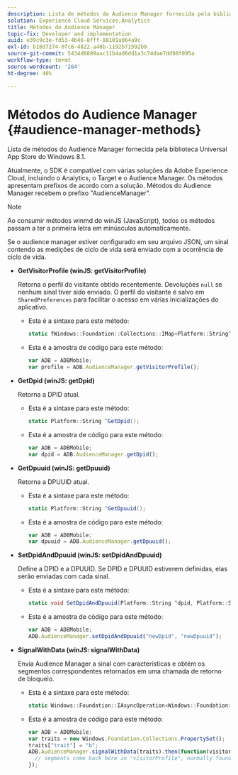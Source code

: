 ```yaml
---
description: Lista de métodos do Audience Manager fornecida pela biblioteca Universal App Store do Windows 8.1.
solution: Experience Cloud Services,Analytics
title: Métodos do Audience Manager
topic-fix: Developer and implementation
uuid: e39c9c3e-fd53-4b46-8fff-88101a064a9c
exl-id: b10d7274-0fc6-4822-a40b-1192b71592b9
source-git-commit: 5434d8809aac11b4ad6dd1a3c74dae7dd98f095a
workflow-type: tm+mt
source-wordcount: '264'
ht-degree: 46%

---
```


# Métodos do Audience Manager {#audience-manager-methods}

Lista de métodos do Audience Manager fornecida pela biblioteca Universal App Store do Windows 8.1.

Atualmente, o SDK é compatível com várias soluções da Adobe Experience Cloud, incluindo o Analytics, o Target e o Audience Manager. Os métodos apresentam prefixos de acordo com a solução. Métodos do Audience Manager recebem o prefixo &quot;AudienceManager&quot;.

>[!NOTE]
>
>Ao consumir métodos winmd do winJS (JavaScript), todos os métodos passam a ter a primeira letra em minúsculas automaticamente.

Se o audience manager estiver configurado em seu arquivo JSON, um sinal contendo as medições de ciclo de vida será enviado com a ocorrência de ciclo de vida.

* **GetVisitorProfile (winJS: getVisitorProfile)**

   Retorna o perfil do visitante obtido recentemente. Devoluções `null` se nenhum sinal tiver sido enviado. O perfil do visitante é salvo em `SharedPreferences` para facilitar o acesso em várias inicializações do aplicativo.

   * Esta é a sintaxe para este método:

      ```csharp
      static fWindows::Foundation::Collections::IMap<Platform::String^, Platform::Object^> ^GetVisitorProfile();
      ```

   * Esta é a amostra de código para este método:

      ```js
      var ADB = ADBMobile; 
      var profile = ADB.AudienceManager.getVisitorProfile();
      ```

* **GetDpid (winJS: getDpid)**

   Retorna a DPID atual.

   * Esta é a sintaxe para este método:

      ```csharp
      static Platform::String ^GetDpid();
      ```

   * Esta é a amostra de código para este método:

      ```js
      var ADB = ADBMobile; 
      var dpid = ADB.AudienceManager.getDpid();
      ```

* **GetDpuuid (winJS: getDpuuid)**

   Retorna a DPUUID atual.

   * Esta é a sintaxe para este método:

      ```csharp
      static Platform::String ^GetDpuuid();
      ```

   * Esta é a amostra de código para este método:

      ```js
      var ADB = ADBMobile; 
      var dpuuid = ADB.AudienceManager.getDpuuid();
      ```

* **SetDpidAndDpuuid (winJS: setDpidAndDpuuid)**

   Define a DPID e a DPUUID. Se DPID e DPUUID estiverem definidas, elas serão enviadas com cada sinal.

   * Esta é a sintaxe para este método:

      ```csharp
      static void SetDpidAndDpuuid(Platform::String ^dpid, Platform::String ^dpuuid); 
      ```

   * Esta é a amostra de código para este método:

      ```js
      var ADB = ADBMobile; 
      ADB.AudienceManager.setDpidAndDpuuid("newDpid", "newDpuuid");
      ```

* **SignalWithData (winJS: signalWithData)**

   Envia Audience Manager a sinal com características e obtém os segmentos correspondentes retornados em uma chamada de retorno de bloqueio.

   * Esta é a sintaxe para este método:

      ```csharp
      static Windows::Foundation::IAsyncOperation<Windows::Foundation::Collections::IMap<Platform::String^, Platform::Object> > ^SignalWithData(Windows::Foundation::Collections::IMap<Platform::String^, Platform::Object^> ^data);
      ```

   * Esta é a amostra de código para este método:

      ```js
      var ADB = ADBMobile; 
      var traits = new Windows.Foundation.Collections.PropertySet(); 
      traits["trait"] = "b"; 
      ADB.AudienceManager.signalWithData(traits).then(function(visitorProfile) { 
        // segments come back here in "visitorProfile", normally found in the "segs" object of your json 
      }); 
      ```
